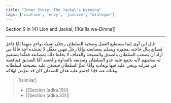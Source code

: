 ```yaml
---
title: "Inner Story: The Jackal's Warning"
tags: ['caution', 'envy', 'justice', "dialogue"]
---
```


 Section 9 in 14) Lion and Jackal, [[Kalīla wa-Dimna]]

---
قال ابن آوى إنما يستطيع العملَ وصحبةَ السلطان رجلان لستُ بواحدٍ منهما إمَّا فاجرٌ مُصانع ينال حاجته بفجوره ويسلم بمصانعته وإمَّا رجلٌ مَهين مغفَّل لا يَحسُده أحد فأمَّا من أراد أن يصحب السلطان بالصدق والنصيحة والعفاف لا يخلط ذلك بمصانعة فقلَّما يستقيم له صحبتهم لأنه يجمع عليه عدو السلطان وصديقه بالعداوة والحسد أمَّا الصديق فينافسه في منزلته ويبغي عليه فيها ويعاديه وأمَّا عدوُّ السلطان فيضغَن عليه بنصيحته لسلطانه وغَنائه عنه فإذا اجتمع عليه هذان الصنفان كان قد تعرَّض لهلاكه

> [!similar]
> - [[Section (adka.19)]]
> - [[Section (adka.33)]]
